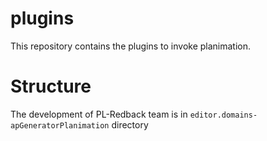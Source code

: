# plugins

This repository contains the plugins to invoke planimation.


# Structure
The development of PL-Redback team is in `editor.domains-apGeneratorPlanimation` directory

